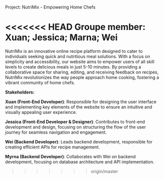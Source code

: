 Project: NutriMix - Empowering Home Chefs

<<<<<<< HEAD
Groupe member:
Xuan;
Jessica;
Marna;
Wei
=======
NutriMix is an innovative online recipe platform designed to cater to individuals seeking quick and nutritious meal solutions. With a focus on simplicity and accessibility, our website aims to empower users of all skill levels to create delicious meals in just 5-10 minutes. By providing a collaborative space for sharing, editing, and receiving feedback on recipes, NutriMix revolutionizes the way people approach home cooking, fostering a vibrant community of home chefs.

**Stakeholders:**

**Xuan (Front-End Developer)**: Responsible for designing the user interface and implementing key elements of the website to ensure an intuitive and visually appealing user experience.

**Jessica (Front-End Developer & Designer)**: Contributes to front-end development and design, focusing on structuring the flow of the user journey for seamless navigation and engagement.

**Wei (Backend Developer)**: Leads backend development, responsible for creating efficient APIs for recipe management.

**Myrna (Backend Developer)**: Collaborates with Wei on backend development, focusing on database architecture and API implementation.
>>>>>>> origin/master
